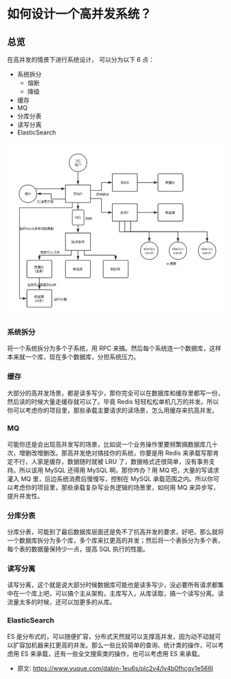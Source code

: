 # 如何设计一个高并发系统？
<!--page header-->

<a name="08806ea3"></a>
## 总览
在高并发的情景下进行系统设计，
可以分为以下 6 点：

- 系统拆分 
   - 熔断
   - 降级
- 缓存
- MQ
- 分库分表
- 读写分离
- ElasticSearch

![](./img/sZJmxTxvT1w6ZRsH/%E9%AB%98%E5%B9%B6%E5%8F%91%E7%B3%BB%E7%BB%9F%E8%AE%BE%E8%AE%A11-077070.png)
<a name="9d1f632a"></a>
### 系统拆分

将一个系统拆分为多个子系统，用 RPC 来搞。然后每个系统连一个数据库，这样本来就一个库，现在多个数据库，分担系统压力。

<a name="e80c310e"></a>
### 缓存

大部分的高并发场景，都是读多写少，那你完全可以在数据库和缓存里都写一份，然后读的时候大量走缓存就可以了。毕竟 Redis 轻轻松松单机几万的并发。所以你可以考虑你的项目里，那些承载主要请求的读场景，怎么用缓存来抗高并发。

<a name="MQ"></a>
### MQ

可能你还是会出现高并发写的场景，比如说一个业务操作里要频繁搞数据库几十次，增删改增删改。那高并发绝对搞挂你的系统，你要是用 Redis 来承载写那肯定不行，人家是缓存，数据随时就被 LRU 了，数据格式还很简单，没有事务支持。所以该用 MySQL 还得用 MySQL 啊。那你咋办？用 MQ 吧，大量的写请求灌入 MQ 里，后边系统消费后慢慢写，控制在 MySQL 承载范围之内。所以你可以考虑你的项目里，那些承载复杂写业务逻辑的场景里，如何用 MQ 来异步写，提升并发性。

<a name="574856cf"></a>
### 分库分表

分库分表，可能到了最后数据库层面还是免不了抗高并发的要求，好吧，那么就将一个数据库拆分为多个库，多个库来扛更高的并发；然后将一个表拆分为多个表，每个表的数据量保持少一点，提高 SQL 执行的性能。

<a name="dd145fa0"></a>
### 读写分离

读写分离，这个就是说大部分时候数据库可能也是读多写少，没必要所有请求都集中在一个库上吧，可以搞个主从架构，主库写入，从库读取，搞一个读写分离。读流量太多的时候，还可以加更多的从库。

<a name="ElasticSearch"></a>
### ElasticSearch

ES 是分布式的，可以随便扩容，分布式天然就可以支撑高并发，因为动不动就可以扩容加机器来扛更高的并发。那么一些比较简单的查询、统计类的操作，可以考虑用 ES 来承载，还有一些全文搜索类的操作，也可以考虑用 ES 来承载。


<!--page footer-->
- 原文: <https://www.yuque.com/dabin-1eu6s/plc2v4/lv4b0fhcgv1e566l>